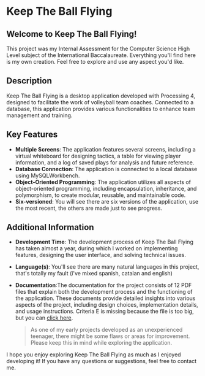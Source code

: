 
# Keep The Ball Flying
## Welcome to Keep The Ball Flying!

This project was my Internal Assessment for the Computer Science High Level subject of the International Baccalaureate. Everything you'll find here is my own creation. Feel free to explore and use any aspect you'd like.

## Description
Keep The Ball Flying is a desktop application developed with Processing 4, designed to facilitate the work of volleyball team coaches. Connected to a database, this application provides various functionalities to enhance team management and training.

## Key Features
- **Multiple Screens**: The application features several screens, including a virtual whiteboard for designing tactics, a table for viewing player information, and a log of saved plays for analysis and future reference.
- **Database Connection**: The application is connected to a local database using MySQLWorkbench.
- **Object-Oriented Programming**: The application utilizes all aspects of object-oriented programming, including encapsulation, inheritance, and polymorphism, to create modular, reusable, and maintainable code.
- **Six-versioned**: You will see there are six versions of the application, use the most recent, the others are made just to see progress.

## Additional Information
- **Development Time**: The development process of Keep The Ball Flying has taken almost a year, during which I worked on implementing features, designing the user interface, and solving technical issues.
- **Language(s)**: You'll see there are many natural languages in this project, that's totally my fault (i've mixed spanish, catalan and english)
- **Documentation**:The documentation for the project consists of 12 PDF files that explain both the development process and the functioning of the application. These documents provide detailed insights into various aspects of the project, including design choices, implementation details, and usage instructions. Criteria E is missing because the file is too big, but you can [click here](https://drive.google.com/file/d/16zbyCVkEzI179xp--qM2RgnEFgVsGidk/view?usp=drive_link).
  
    > As one of my early projects developed as an unexperienced teenager, there might be some flaws or areas for improvement. Please keep this in mind while exploring the application.



I hope you enjoy exploring Keep The Ball Flying as much as I enjoyed developing it! If you have any questions or suggestions, feel free to contact me.
